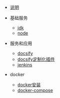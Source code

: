 - [说明](linux/README.md)
- 基础服务
  - [jdk](linux/服务/jdk.md)
  - [node](linux/服务/node.md)

- 服务和应用
  - [docsify](linux/服务/docsify.md)
  - [docsify定制化插件](linux/服务/定制化插件.md)
  - [jenkins](linux/服务/Jenkins.md)

- docker
  - [docker安装](linux/docker/docker安装.md)
  - [docker-compose](linux/docker/docker-compose.md)



